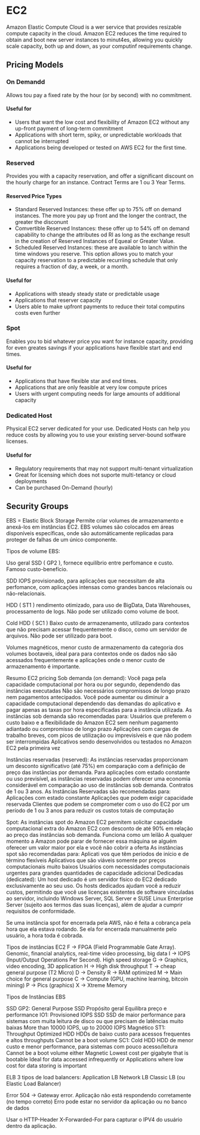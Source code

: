 # EC2

Amazon Elastic Compute Cloud is a wer service that provides resizable compute capacity in the cloud. Amazon EC2 reduces the time required to obtain and boot new server instances to minut4es, allowing you quickly scale capacity, both up and down, as your computinf requirements change.

## Pricing Models

### On Demandd

Allows tou pay a fixed rate by the hour (or by second) with no commitment.

#### Useful for

- Users that want the low cost and flexibility of Amazon EC2 without any up-front payment of long-term commitment
- Applications with short term, spiky, or unpredictable workloads that cannot be interrupted
- Applications being developed or tested on AWS EC2 for the first time.

### Reserved

Provides you with a capacity reservation, and offer a significant discount on the hourly charge for an instance. Contract Terms are 1 ou 3 Year Terms.

#### Reserved Price Types

- Standard Reserved Instances: these offer up to 75% off on demand instances. The more you pay up front and the longer the contract, the greater the disconunt
- Comvertible Reserved Instances: these offer up to 54% off on demand capability to change the attributes od RI as long as the exchange result in the creation of Reserved Instances of Equeal or Greater Value.
- Scheduled Reserved Instances: these are available to lanch within the time windows you reserve. This option allows you to match your capacity reservation to a predictable recurriing schedule that only requires a fraction of day, a week, or a month.

#### Useful for

- Applications with steady steady state or predictable usage
- Applications that reserver capacity
- Users able to make upfront payments to reduce their total computins costs even further

### Spot

Enables you to bid whatever price you want for instance capacity, providing for even greates savings if your applications have flexible start and end times.

#### Useful for

- Applications that have flexible star and end times.
- Applications that are only feasible at very low compute prices
- Users with urgent computing needs for large amounts of additional capacity

### Dedicated Host

Physical EC2 server dedicated for your use. Dedicated Hosts can help you reduce costs by allowing you to use your existing server-bound sotfware licenses.

#### Useful for

- Regulatory requirements that may not support multi-tenant virtualization
- Great for licensing which does not suporte multi-tetancy or cloud deployments
- Can be purchased On-Demand (hourly)

## Security Groups


EBS = Elastic Block Storage
Permite criar volumes de armazenamento e anexá-los em instâncias EC2.
EBS volumes são colocados em áreas disponíveis específicas, onde são automáticamente replicadas para proteger de falhas de um único componente.




Tipos de volume EBS:

Uso geral SSD ( GP2 ), fornece equilíbrio entre perfomance e custo. Famoso custo-benefício.

SDD IOPS provisionado, para aplicações que necessitam de alta perfomance, com aplicações intensas como grandes bancos relacionais ou não-relacionais.

HDD ( ST1 ) rendimento otimizado, para uso de BigData, Data Warehouses, processamento de logs.
Não pode ser utilizado como volume de boot.

Cold HDD ( SC1 ) 
Baixo custo de armazenamento, utilizado para contextos que não precisam acessar frequentemente o disco, como um servidor de arquivos.
Não pode ser utilizado para boot.

Volumes magnéticos, menor custo de armazenamento da categoria dos volumes bootaveis, ideal para para contextos onde os dados não são acessados frequentemente e aplicações onde o menor custo de armazenamento é importante.

Resumo
EC2 pricing
Sob demanda (on demand): 
Você paga pela capacidade computacional por hora ou por segundo, dependendo das instâncias executadas
Não são necessários compromissos de longo prazo nem pagamentos antecipados. 
Você pode aumentar ou diminuir a capacidade computacional dependendo das demandas do aplicativo e pagar apenas as taxas por hora especificadas para a instância utilizada.
As instâncias sob demanda são recomendadas para:
Usuários que preferem o custo baixo e a flexibilidade do Amazon EC2 sem nenhum pagamento adiantado ou compromisso de longo prazo
Aplicações com cargas de trabalho breves, com picos de utilização ou imprevisíveis e que não podem ser interrompidas
Aplicativos sendo desenvolvidos ou testados no Amazon EC2 pela primeira vez


Instâncias reservadas (reserved):
As instâncias reservadas proporcionam um desconto significativo (até 75%) em comparação com a definição de preço das instâncias por demanda.
Para aplicações com estado constante ou uso previsível, as instâncias reservadas podem oferecer uma economia considerável em comparação ao uso de instâncias sob demanda. 
Contratos de 1 ou 3 anos.
As Instâncias Reservadas são recomendadas para:
Aplicações com estado constante
Aplicações que podem exigir capacidade reservada
Clientes que podem se comprometer com o uso do EC2 por um período de 1 ou 3 anos para reduzir os custos totais de computação


Spot:
As instâncias spot do Amazon EC2 permitem solicitar capacidade computacional extra do Amazon EC2 com desconto de até 90% em relação ao preço das instâncias sob demanda.
Funciona como um leilão
A qualquer momento a Amazon pode parar de fornecer essa máquina se alguém oferecer um valor maior por ela e você não cobrir a oferta
As instâncias spot são recomendadas para:
Aplicati	vos que têm períodos de início e de término flexíveis
Aplicativos que são viáveis somente por preços computacionais muito baixos
Usuários com necessidades computacionais urgentes para grandes quantidades de capacidade adicional
Dedicadas (dedicated):
Um host dedicado é um servidor físico do EC2 dedicado exclusivamente ao seu uso. 
Os hosts dedicados ajudam você a reduzir custos, permitindo que você use licenças existentes de software vinculadas ao servidor, incluindo Windows Server, SQL Server e SUSE Linux Enterprise Server (sujeito aos termos das suas licenças), além de ajudar a cumprir requisitos de conformidade.


Se uma instância spot for encerrada pela AWS, não é feita a cobrança pela hora que ela estava rodando. Se ela for encerrada manualmente pelo usuário, a hora toda é cobrada.

Tipos de instâncias EC2
F -> FPGA (Field Programmable Gate Array). Genomic, financial analytics, real-time video processing, big data
I -> IOPS (Input/Output Operations Per Second). High speed storage
G -> Graphics, video encoding, 3D application
H -> High disk throughput 
T -> cheap general purpose (T2 Micro)
D -> Density
R -> RAM optimized
M -> Main choice for general purpose
C -> Compute (GPU, machine learning, bitcoin mining)
P -> Pics (graphics)
X -> Xtreme Memory

Tipos de Instâncias EBS 

SSD
GP2: General Purpose SSD
Propósito geral
Equilibra preço e performance
IO1: Provisioned IOPS SSD
SSD de maior performance para sistemas com muita leitura de disco ou que precisam de latências muito baixas
More than 10000 IOPS, up to 20000 IOPS
Magnético
ST1: Throughput Optimized HDD 
HDDs de baixo custo para acessos frequentes e altos throughputs 
Cannot be a boot volume
SC1: Cold HDD
HDD de menor custo e menor performance, para sistemas com pouco acesso/leitura
Cannot be a boot volume either
Magnetic
Lowest cost per gigabyte that is bootable
Ideal for data accessed infrequently or 
Applications where low cost for data storing is important

ELB 
3 tipos de load balancers:
Application LB
Network LB
Classic LB (ou Elastic Load Balancer)

Error 504 -> Gateway error. Aplicação não está respondendo corretamente (no tempo correto)
Erro pode estar no servidor da aplicação ou no banco de dados

Usar o HTTP-Header X-Forwarded-For para  capturar o IPV4 do usuário dentro da aplicação.

